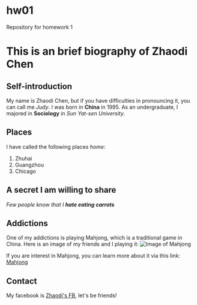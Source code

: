 # hw01
Repository for homework 1

# This is an brief biography of Zhaodi Chen

## Self-introduction

My name is Zhaodi Chen, but if you have difficulties in pronouncing it, you can call me _Judy_. I was born in **China** in 1995. As an undergraduate, I majored in **Sociology** in _Sun Yat-sen University_.

## Places

I have called the following places _home_:
1. Zhuhai
1. Guangzhou
1. Chicago

## A secret I am willing to share

_Few people know that I **hate eating carrots**_

## Addictions

One of my addictions is playing Mahjong, which is a traditional game in China.
Here is an image of my friends and I playing it:
![Image of Mahjong](http://www.istockphoto.com/photo/palying-mahjong-gm462330959-31910566)

If you are interest in Mahjong, you can learn more about it via this link:
[Mahjong](https://en.wikipedia.org/wiki/Mahjong)

## Contact

My facebook is [Zhaodi's FB](https://www.facebook.com/profile.php?id=100009971982676), let's be friends!

